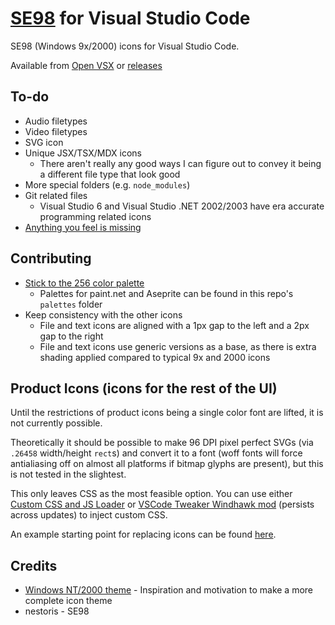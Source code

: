 # [SE98](https://github.com/nestoris/Win98SE) for Visual Studio Code

SE98 (Windows 9x/2000) icons for Visual Studio Code.

Available from [Open VSX](https://open-vsx.org/extension/worldspawn/se98-vscode) or [releases](https://github.com/wrldspawn/se98-vscode/releases/latest)

## To-do

- Audio filetypes
- Video filetypes
- SVG icon
- Unique JSX/TSX/MDX icons
  - There aren't really any good ways I can figure out to convey it being a different file type that look good
- More special folders (e.g. `node_modules`)
- Git related files
	- Visual Studio 6 and Visual Studio .NET 2002/2003 have era accurate programming related icons
- [Anything you feel is missing](https://github.com/wrldspawn/se98-vscode/issues/new)

## Contributing

- [Stick to the 256 color palette](https://github.com/nestoris/Win98SE/blob/main/reference/README.md)
  - Palettes for paint.net and Aseprite can be found in this repo's `palettes` folder
- Keep consistency with the other icons
	- File and text icons are aligned with a 1px gap to the left and a 2px gap to the right
  - File and text icons use generic versions as a base, as there is extra shading applied compared to typical 9x and 2000 icons

## Product Icons (icons for the rest of the UI)

Until the restrictions of product icons being a single color font are lifted, it is not currently possible.

Theoretically it should be possible to make 96 DPI pixel perfect SVGs (via `.26458` width/height `rect`s)
and convert it to a font (woff fonts will force antialiasing off on almost all platforms if bitmap glyphs are present),
but this is not tested in the slightest.

This only leaves CSS as the most feasible option. You can use either [Custom CSS and JS Loader](https://marketplace.visualstudio.com/items?itemName=be5invis.vscode-custom-css)
or [VSCode Tweaker Windhawk mod](https://windhawk.net/mods/vscode-tweaker) (persists across updates) to inject custom CSS.

An example starting point for replacing icons can be found [here](https://gist.github.com/wrldspawn/258eddda72e9e917f555e1361a784346).

## Credits

- [Windows NT/2000 theme](https://github.com/manekinekko/windows-nt-vscode-theme) - Inspiration and motivation to make a more complete icon theme
- nestoris - SE98
